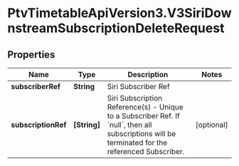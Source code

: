 # PtvTimetableApiVersion3.V3SiriDownstreamSubscriptionDeleteRequest

## Properties
Name | Type | Description | Notes
------------ | ------------- | ------------- | -------------
**subscriberRef** | **String** | Siri Subscriber Ref | 
**subscriptionRef** | **[String]** | Siri Subscription Reference(s) - Unique to a Subscriber Ref.  If &#x60;null&#x60;, then all subscriptions will be terminated for the referenced Subscriber. | [optional] 
